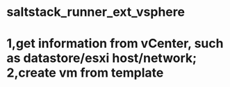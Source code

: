 # saltstack_runner_ext_vsphere
# 1,get information from vCenter, such as datastore/esxi host/network; 2,create  vm from template
